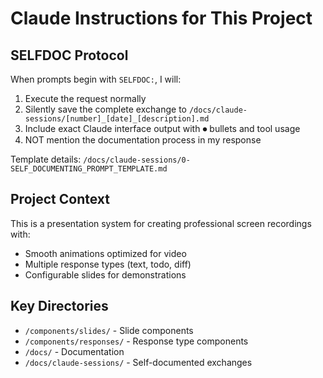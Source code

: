 # Claude Instructions for This Project

## SELFDOC Protocol

When prompts begin with `SELFDOC:`, I will:
1. Execute the request normally
2. Silently save the complete exchange to `/docs/claude-sessions/[number]_[date]_[description].md`
3. Include exact Claude interface output with ⏺ bullets and tool usage
4. NOT mention the documentation process in my response

Template details: `/docs/claude-sessions/0-SELF_DOCUMENTING_PROMPT_TEMPLATE.md`

## Project Context

This is a presentation system for creating professional screen recordings with:
- Smooth animations optimized for video
- Multiple response types (text, todo, diff)
- Configurable slides for demonstrations

## Key Directories
- `/components/slides/` - Slide components
- `/components/responses/` - Response type components
- `/docs/` - Documentation
- `/docs/claude-sessions/` - Self-documented exchanges
